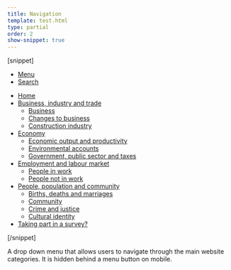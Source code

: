 ```yaml
---
title: Navigation
template: test.html
type: partial
order: 2
show-snippet: true
---
```

[snippet]
<div class="primary-nav print--hide">
	<nav>
		<ul class="nav--controls">
			<li class="nav--controls__item">
				<a href="#nav-primary" id="menu-toggle" aria-controls="nav-primary" class="nav--controls__menu">
					<span class="nav--controls__text">Menu</span>
				</a>
			</li>
			<li class="nav--controls__item ">
				<a href="#nav-search" id="search-toggle" aria-controls="nav-search" class="nav--controls__search">
					<span class="nav--controls__text">Search</span>
				</a>
			</li>
		</ul>
		<div class="wrapper nav-main--hidden" id="nav-primary">
			<ul class="primary-nav__list">
				<li class="primary-nav__item js-nav hide--mobile old-ie--display-block"><a class="primary-nav__link col col--md-7 col--lg-9" href="/">Home</a></li>
				<li class="primary-nav__item js-nav js-expandable ">
					<a class="primary-nav__link col col--md-8 col--lg-10" href="/businessindustryandtrade" aria-haspopup="true">Business, industry and trade</a>
					<ul class="primary-nav__child-list col col--md-16 col--lg-20 js-expandable__content js-nav-hidden jsEnhance" aria-expanded="false" aria-label="submenu">
						<li class="primary-nav__child-item  js-expandable__child">
							<a class="primary-nav__child-link" tabindex="-1" href="/businessindustryandtrade/business" >Business</a>
						</li>
						<li class="primary-nav__child-item  js-expandable__child">
							<a class="primary-nav__child-link" tabindex="-1" href="/businessindustryandtrade/changestobusiness" >Changes to business</a>
						</li>
						<li class="primary-nav__child-item  js-expandable__child">
							<a class="primary-nav__child-link" tabindex="-1" href="/businessindustryandtrade/constructionindustry" >Construction industry</a>
						</li>
					</ul>
				</li>
				<li class="primary-nav__item js-nav js-expandable ">
					<a class="primary-nav__link col col--md-8 col--lg-10" href="/economy" aria-haspopup="true">Economy</a>
					<ul class="primary-nav__child-list col col--md-16 col--lg-20 js-expandable__content js-nav-hidden jsEnhance" aria-expanded="false" aria-label="submenu">
						<li class="primary-nav__child-item  js-expandable__child">
							<a class="primary-nav__child-link" tabindex="-1" href="/economy/economicoutputandproductivity" >Economic output and productivity</a>
						</li>
						<li class="primary-nav__child-item  js-expandable__child">
							<a class="primary-nav__child-link" tabindex="-1" href="/economy/environmentalaccounts" >Environmental accounts</a>
						</li>
						<li class="primary-nav__child-item  js-expandable__child">
							<a class="primary-nav__child-link" tabindex="-1" href="/economy/governmentpublicsectorandtaxes" >Government, public sector and taxes</a>
						</li>
					</ul>
				</li>
				<li class="primary-nav__item js-nav js-expandable ">
					<a class="primary-nav__link col col--md-8 col--lg-10" href="/employmentandlabourmarket" aria-haspopup="true">Employment and labour market</a>
					<ul class="primary-nav__child-list col col--md-16 col--lg-20 js-expandable__content js-nav-hidden jsEnhance" aria-expanded="false" aria-label="submenu">
						<li class="primary-nav__child-item  js-expandable__child">
							<a class="primary-nav__child-link" tabindex="-1" href="/employmentandlabourmarket/peopleinwork" >People in work</a>
						</li>
						<li class="primary-nav__child-item  js-expandable__child">
							<a class="primary-nav__child-link" tabindex="-1" href="/employmentandlabourmarket/peoplenotinwork" >People not in work</a>
						</li>
					</ul>
				</li>
				<li class="primary-nav__item js-nav js-expandable ">
					<a class="primary-nav__link col col--md-8 col--lg-10" href="/peoplepopulationandcommunity" aria-haspopup="true">People, population and community</a>
					<ul class="primary-nav__child-list col col--md-16 col--lg-20 js-expandable__content js-nav-hidden jsEnhance" aria-expanded="false" aria-label="submenu">
						<li class="primary-nav__child-item  js-expandable__child">
							<a class="primary-nav__child-link" tabindex="-1" href="/peoplepopulationandcommunity/birthsdeathsandmarriages" >Births, deaths and marriages</a>
						</li>
						<li class="primary-nav__child-item  js-expandable__child">
							<a class="primary-nav__child-link" tabindex="-1" href="/peoplepopulationandcommunity/community" >Community</a>
						</li>
						<li class="primary-nav__child-item  js-expandable__child">
							<a class="primary-nav__child-link" tabindex="-1" href="/peoplepopulationandcommunity/crimeandjustice" >Crime and justice</a>
						</li>
						<li class="primary-nav__child-item  js-expandable__child">
							<a class="primary-nav__child-link" tabindex="-1" href="/peoplepopulationandcommunity/culturalidentity" >Cultural identity</a>
						</li>
					</ul>
				</li>
				<li class="primary-nav__item  js-nav">
					<a class="primary-nav__link  col col--md-8 col--lg-10" href="/surveys">
						Taking part in a survey?
					</a>
				</li>
			</ul>
		</div>
	</nav>
</div>
[/snippet]

A drop down menu that allows users to navigate through the main website categories. It is hidden behind a menu button on mobile.
